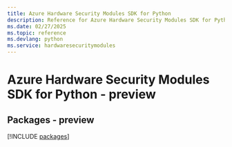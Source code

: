 ```yaml
---
title: Azure Hardware Security Modules SDK for Python
description: Reference for Azure Hardware Security Modules SDK for Python
ms.date: 02/27/2025
ms.topic: reference
ms.devlang: python
ms.service: hardwaresecuritymodules
---
```

# Azure Hardware Security Modules SDK for Python - preview
## Packages - preview
[!INCLUDE [packages](hardware-security-modules-index.md)]